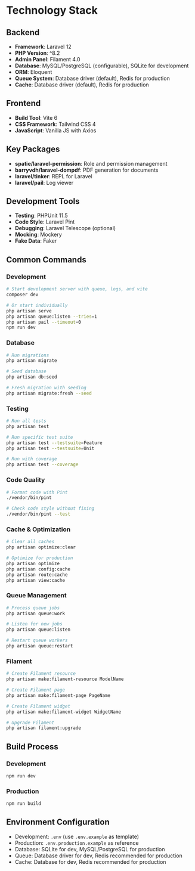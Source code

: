 # Technology Stack

## Backend

-   **Framework**: Laravel 12
-   **PHP Version**: ^8.2
-   **Admin Panel**: Filament 4.0
-   **Database**: MySQL/PostgreSQL (configurable), SQLite for development
-   **ORM**: Eloquent
-   **Queue System**: Database driver (default), Redis for production
-   **Cache**: Database driver (default), Redis for production

## Frontend

-   **Build Tool**: Vite 6
-   **CSS Framework**: Tailwind CSS 4
-   **JavaScript**: Vanilla JS with Axios

## Key Packages

-   **spatie/laravel-permission**: Role and permission management
-   **barryvdh/laravel-dompdf**: PDF generation for documents
-   **laravel/tinker**: REPL for Laravel
-   **laravel/pail**: Log viewer

## Development Tools

-   **Testing**: PHPUnit 11.5
-   **Code Style**: Laravel Pint
-   **Debugging**: Laravel Telescope (optional)
-   **Mocking**: Mockery
-   **Fake Data**: Faker

## Common Commands

### Development

```bash
# Start development server with queue, logs, and vite
composer dev

# Or start individually
php artisan serve
php artisan queue:listen --tries=1
php artisan pail --timeout=0
npm run dev
```

### Database

```bash
# Run migrations
php artisan migrate

# Seed database
php artisan db:seed

# Fresh migration with seeding
php artisan migrate:fresh --seed
```

### Testing

```bash
# Run all tests
php artisan test

# Run specific test suite
php artisan test --testsuite=Feature
php artisan test --testsuite=Unit

# Run with coverage
php artisan test --coverage
```

### Code Quality

```bash
# Format code with Pint
./vendor/bin/pint

# Check code style without fixing
./vendor/bin/pint --test
```

### Cache & Optimization

```bash
# Clear all caches
php artisan optimize:clear

# Optimize for production
php artisan optimize
php artisan config:cache
php artisan route:cache
php artisan view:cache
```

### Queue Management

```bash
# Process queue jobs
php artisan queue:work

# Listen for new jobs
php artisan queue:listen

# Restart queue workers
php artisan queue:restart
```

### Filament

```bash
# Create Filament resource
php artisan make:filament-resource ModelName

# Create Filament page
php artisan make:filament-page PageName

# Create Filament widget
php artisan make:filament-widget WidgetName

# Upgrade Filament
php artisan filament:upgrade
```

## Build Process

### Development

```bash
npm run dev
```

### Production

```bash
npm run build
```

## Environment Configuration

-   Development: `.env` (use `.env.example` as template)
-   Production: `.env.production.example` as reference
-   Database: SQLite for dev, MySQL/PostgreSQL for production
-   Queue: Database driver for dev, Redis recommended for production
-   Cache: Database for dev, Redis recommended for production
